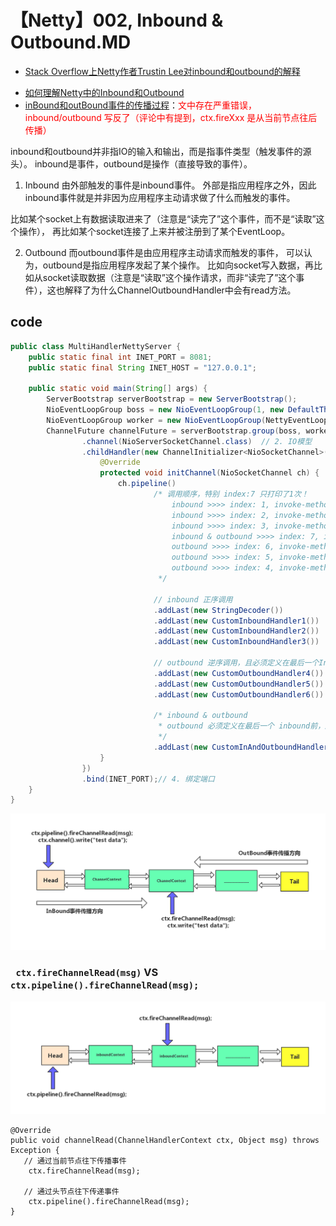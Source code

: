 # 【Netty】002, Inbound & Outbound.MD

+ [Stack Overflow上Netty作者Trustin Lee对inbound和outbound的解释](https://stackoverflow.com/questions/22354135/in-netty4-why-read-and-write-both-in-outboundhandler)

- [如何理解Netty中的Inbound和Outbound](https://wallenwang.com/2019/06/understand-netty-inbound-outbound/)
- [inBound和outBound事件的传播过程](https://www.jianshu.com/p/772f14930f83)：<font color="red">文中存在严重错误，inbound/outbound 写反了（评论中有提到，ctx.fireXxx 是从当前节点往后传播）</font>


inbound和outbound并非指IO的输入和输出，而是指事件类型（触发事件的源头）。
inbound是事件，outbound是操作（直接导致的事件）。

1. Inbound
由外部触发的事件是inbound事件。
外部是指应用程序之外，因此inbound事件就是并非因为应用程序主动请求做了什么而触发的事件。

比如某个socket上有数据读取进来了（注意是“读完了”这个事件，而不是“读取”这个操作），
再比如某个socket连接了上来并被注册到了某个EventLoop。

2. Outbound
而outbound事件是由应用程序主动请求而触发的事件，
可以认为，outbound是指应用程序发起了某个操作。
比如向socket写入数据，再比如从socket读取数据（注意是“读取”这个操作请求，而非“读完了”这个事件），这也解释了为什么ChannelOutboundHandler中会有read方法。

## code


```java
public class MultiHandlerNettyServer {
    public static final int INET_PORT = 8081;
    public static final String INET_HOST = "127.0.0.1";

    public static void main(String[] args) {
        ServerBootstrap serverBootstrap = new ServerBootstrap();
        NioEventLoopGroup boss = new NioEventLoopGroup(1, new DefaultThreadFactory("NettyServerBoss"));
        NioEventLoopGroup worker = new NioEventLoopGroup(NettyEventLoopFactory.DEFAULT_IO_THREADS, new DefaultThreadFactory("NettyServerWork"));
        ChannelFuture channelFuture = serverBootstrap.group(boss, worker)    // 1. 线程模型
                .channel(NioServerSocketChannel.class)  // 2. IO模型
                .childHandler(new ChannelInitializer<NioSocketChannel>() {  // 3. 连接读写处理逻辑
                    @Override
                    protected void initChannel(NioSocketChannel ch) {
                        ch.pipeline()
                                /* 调用顺序，特别 index:7 只打印了1次！
                                    inbound >>>> index: 1, invoke-method: channelRead
                                    inbound >>>> index: 2, invoke-method: channelRead
                                    inbound >>>> index: 3, invoke-method: channelRead
                                    inbound & outbound >>>> index: 7, invoke-method: channelRead
                                    outbound >>>> index: 6, invoke-method: write
                                    outbound >>>> index: 5, invoke-method: write
                                    outbound >>>> index: 4, invoke-method: write
                                 */

                                // inbound 正序调用
                                .addLast(new StringDecoder())
                                .addLast(new CustomInboundHandler1())
                                .addLast(new CustomInboundHandler2())
                                .addLast(new CustomInboundHandler3())

                                // outbound 逆序调用，且必须定义在最后一个Inbound之前
                                .addLast(new CustomOutboundHandler4())
                                .addLast(new CustomOutboundHandler5())
                                .addLast(new CustomOutboundHandler6())

                                /* inbound & outbound
                                 * outbound 必须定义在最后一个 inbound前，所以此处只会用到 inbound。（待求证！！！）
                                 */
                                .addLast(new CustomInAndOutboundHandler7());
                    }
                })
                .bind(INET_PORT);// 4. 绑定端口
    }
}
```

![netty-inbound-outbound-propagation.png](./images/netty-inbound-outbound-propagation.png)


### ` ctx.fireChannelRead(msg)` VS `ctx.pipeline().fireChannelRead(msg);`

![netty-fire-distinction.png](./images/netty-fire-distinction.png)

```
@Override
public void channelRead(ChannelHandlerContext ctx, Object msg) throws Exception {
   // 通过当前节点往下传播事件
    ctx.fireChannelRead(msg);

   // 通过头节点往下传递事件
    ctx.pipeline().fireChannelRead(msg);
}
```

